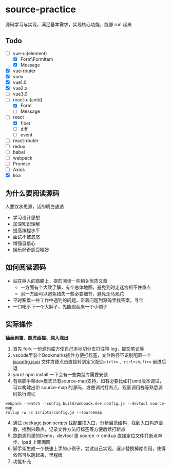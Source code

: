 # source-practice

源码学习与实现，满足基本需求，实现核心功能，能够 run 起来

## Todo

- [ ] vue-ui(element)
  - [x] Form\FormItem
  - [x] Message
- [x] vue-router
- [x] vuex
- [x] vue1.0
- [x] vue2.x
- [ ] vue3.0
- [ ] react-ui(antd)
  - [x] Form
  - [ ] Message
- [ ] react
  - [x] fiber
  - [ ] diff
  - [ ] event
- [ ] react-router
- [ ] redux
- [ ] babel
- [ ] webpack
- [ ] Promise
- [ ] Axios
- [x] koa

## 为什么要阅读源码

人要饮水思源，活的明白通透

- 学习设计思想
- 加深知识理解
- 提高编程水平
- 面试不被忽悠
- 增强自信心
- 娱乐好奇感受精妙

## 如何阅读源码

- 站在巨人的肩膀上，提前阅读一些相关优质文章
  - 一方面有个大致了解，有个总体地图，避免到时走迷宫抓不住重点
  - 另一方面可以避免错失一些必要细节，避免走马观花
- 平时积累一些工作中遇到的问题，带着问题到源码里找答案，寻宝
- 一口吃不下一个大胖子，先能跑起来一个小例子

## 实际操作

**抽丝剥茧、照虎画猫、深入浅出**

1. 首先 fork 一份源码库方便自己本地切分支打注释 log，提交笔记等
2. vscode里装个Bookmarks插件方便打标签，文件路径不识别配置一个 [jsconfig.json](/basic/code-style/jsconfig.md) 文件方便点击直接转到定义配合`ctrl+=` 、`ctrl+shift+=` 前进后退
3. yarn/ npm install 一下会有一些类型库需要安装
4. 有些脚手架dev模式已有source-map支持，如有必要比如打umd版本调试，可以构建出带 source-map 的源码，方便调试打断点，观察调用栈等熟悉源码执行流程
  ```
  webpack --watch --config build/webpack.dev.config.js --devtool source-map
  rollup -w -c scripts/config.js --sourcemap
  ```
4. 通过 package.json scripts 找配置找入口，分析目录结构，找到入口构造函数，找到兴趣点，记录文件方法打标签等方便后续打断点
5. 跑跑源码里的Demo，devtool 里 source -> cmd+p 直接定位文件打断点单步，ipad 上画画图
6. 脚手架生成一个快速上手的小例子，尝试自己实现，逐步替换掉库引用，使得依然可以跑起来，里程碑
7. 功能补充
